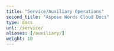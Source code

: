 ```yaml
---
title: "Service/Auxiliary Operations"
second_title: "Aspose Words Cloud Docs"
type: docs
url: /service/
aliases: [/auxiliary/]
weight: 10
---
```


